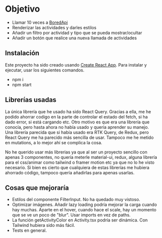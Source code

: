 # Objetivo

- Llamar 10 veces a [BoredApi](https://www.boredapi.com/api/activity)
- Renderizar las actividades y darles estilos
- Añadir un filtro por actividad y tipo que se pueda mostrar/ocultar
- Añadir un botón que realice una nueva llamada de actividades

## Instalación

Este proyecto ha sido creado usando [Create React App](https://github.com/facebook/create-react-app).
Para instalar y ejecutar, usar los siguientes comandos.

- npm i
- npm start

## Librerías usadas

La única librería que he usado ha sido React Query. Gracias a ella, me he podido ahorrar codigo en la parte de controlar el estado del fetch, si ha
dado error, si está cargando etc. Otro motivo es que era una librería que conocía, pero hasta ahora no había usado y queria aprender su manejo. Una librería
parecida que si había usado era RTK Query, de Redux, pero React Query me ha parecido más sencilla de usar. Tampoco me he metido en mutations, a lo mejor ahí
se complica la cosa.

No he querido usar más librerias ya que al ser un proyecto sencillo con apenas 3 componentes, no quería meterle material-ui, redux, alguna librería para el css/animar como tailwind o framer motion etc ya que no lo he visto necesario. Si bien es cierto que cualquiera de estas librerías me hubiera ahorrado código, tampoco quería añadirlas para apenas usarlas.

## Cosas que mejoraría

- Estilos del componente FilterInput. No ha quedado muy vistoso.
- Optimizar imágenes. Añadir lazy loading podría mejorar la carga cuando hay muchas. Aparte en el hover, cuando hace el scale, hay un momento que se ve un poco de "blur". Usar
  imports en vez de paths.
- La función getActivityColor en Activity.tsx podría ser dinámica. Con Tailwind hubiera sido más fácil.
- Tests en general.
